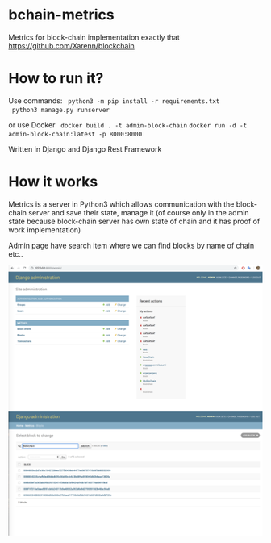 # bchain-metrics
Metrics for block-chain implementation exactly that https://github.com/Xarenn/blockchain

# How to run it?

Use commands:
<code> python3 -m pip install -r requirements.txt </code>
<code> python3 manage.py runserver </code>

or use Docker 
<code> docker build . -t admin-block-chain</code>
<code>docker run -d -t admin-block-chain:latest -p 8000:8000</code>

Written in Django and Django Rest Framework

# How it works
Metrics is a server in Python3 which allows communication with the block-chain server and save their state, manage it (of course only in the admin state because block-chain server has own state of chain and it has proof of work implementation)

Admin page have search item where we can find blocks by name of chain etc..


![Alt text](img/ss1.png?raw=true "Admin page")
![Alt text](img/ss2.png?raw=true "Admin page")
